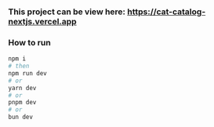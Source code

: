 ### This project can be view here: https://cat-catalog-nextjs.vercel.app

### How to run

```bash
npm i
# then
npm run dev
# or
yarn dev
# or
pnpm dev
# or
bun dev
```
